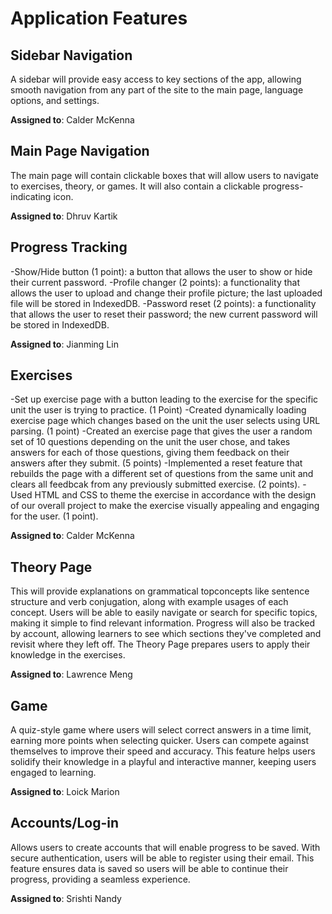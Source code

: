 # Application Features

## Sidebar Navigation

A sidebar will provide easy access to key sections of the app, allowing smooth navigation from any part of the site to the main page, language options, and settings.

**Assigned to**: Calder McKenna

## Main Page Navigation

The main page will contain clickable boxes that will allow users to navigate to exercises, theory, or games. It will also contain a clickable progress-indicating icon.

**Assigned to**: Dhruv Kartik

## Progress Tracking

-Show/Hide button (1 point): a button that allows the user to show or hide their current password.
-Profile changer (2 points): a functionality that allows the user to upload and change their profile picture; the last uploaded file will be stored in IndexedDB.
-Password reset (2 points): a functionality that allows the user to reset their password; the new current password will be stored in IndexedDB.

**Assigned to**: Jianming Lin

## Exercises

-Set up exercise page with a button leading to the exercise for the specific unit the user is trying to practice. (1 Point)
-Created dynamically loading exercise page which changes based on the unit the user selects using URL parsing. (1 point)
-Created an exercise page that gives the user a random set of 10 questions depending on the unit the user chose, and takes answers for each of those questions, giving them feedback on their answers after they submit. (5 points)
-Implemented a reset feature that rebuilds the page with a different set of questions from the same unit and clears all feedbcak from any previously submitted exercise. (2 points).
-Used HTML and CSS to theme the exercise in accordance with the design of our overall project to make the exercise visually appealing and engaging for the user. (1 point).

**Assigned to**: Calder McKenna

## Theory Page

This will provide explanations on grammatical topconcepts like sentence structure and verb conjugation, along with example usages of each concept. Users will be able to easily navigate or search for specific topics, making it simple to find relevant information. Progress will also be tracked by account, allowing learners to see which sections they've completed and revisit where they left off. The Theory Page prepares users to apply their knowledge in the exercises.

**Assigned to**: Lawrence Meng

## Game

A quiz-style game where users will select correct answers in a time limit, earning more points when selecting quicker. Users can compete against themselves to improve their speed and accuracy. This feature helps users solidify their knowledge in a playful and interactive manner, keeping users engaged to learning.

**Assigned to**: Loick Marion

## Accounts/Log-in

Allows users to create accounts that will enable progress to be saved. With secure authentication, users will be able to register using their email. This feature ensures data is saved so users will be able to continue their progress, providing a seamless experience.

**Assigned to**: Srishti Nandy
